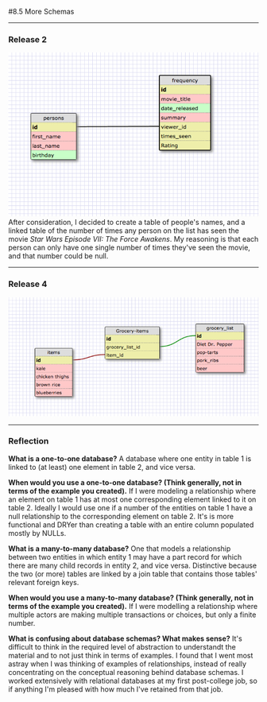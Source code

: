 #8.5 More Schemas

___
### Release 2
![One-to-one relationship](imgs/one-to-one.png)
After consideration, I decided to create a table of people's names, and a linked table of the number of times any person on the list has seen the movie *Star Wars Episode VII: The Force Awakens*. My reasoning is that each person can only have one single number of times they've seen the movie, and that number could be null.
___
### Release 4
![Many-to-many relationship](imgs/many-to-many.png)
___

### Reflection
**What is a one-to-one database?**
A database where one entity in table 1 is linked to (at least) one element in table 2, and vice versa.

**When would you use a one-to-one database? (Think generally, not in terms of the example you created).**
If I were modeling a relationship where an element on table 1 has at most one corresponding element linked to it on table 2. Ideally I would use one if a number of the entities on table 1 have a null relationship to the corresponding element on table 2. It's is more functional and DRYer than creating a table with an entire column populated mostly by NULLs.

**What is a many-to-many database?**
One that models a relationship between two entities in which entity 1 may have a part record for which there are many child records in entity 2, and vice versa. Distinctive because the two (or more) tables are linked by a join table that contains those tables' relevant foreign keys.

**When would you use a many-to-many database? (Think generally, not in terms of the example you created).**
If I were modelling a relationship where multiple actors are making multiple transactions or choices, but only a finite number.

**What is confusing about database schemas? What makes sense?**
It's difficult to think in the required level of abstraction to understandt the material and to not just think in terms of examples. I found that I went most astray when I was thinking of examples of relationships, instead of really concentrating on the conceptual reasoning behind database schemas. I worked extensively with relational databases at my first post-college job, so if anything I'm pleased with how much I've retained from that job.